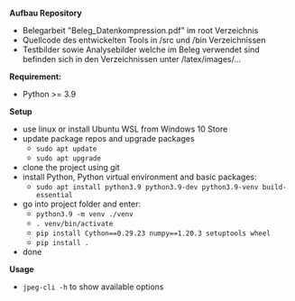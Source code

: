 **Aufbau Repository**
- Belegarbeit "Beleg_Datenkompression.pdf" im root Verzeichnis
- Quellcode des entwickelten Tools in /src und /bin Verzeichnissen
- Testbilder sowie Analysebilder welche im Beleg verwendet sind befinden sich in den Verzeichnissen unter /latex/images/...

**Requirement:**
- Python >= 3.9

**Setup**
- use linux or install Ubuntu WSL from Windows 10 Store 
- update package repos and upgrade packages
   - `sudo apt update`
   - `sudo apt upgrade`
- clone the project using git
- install Python, Python virtual environment and basic packages:
  - `sudo apt install python3.9 python3.9-dev python3.9-venv build-essential`
- go into project folder and enter:
  - `python3.9 -m venv ./venv`
  - `. venv/bin/activate`
  - `pip install Cython==0.29.23 numpy==1.20.3 setuptools wheel`
  - `pip install .`
- done

**Usage**
- `jpeg-cli -h` to show available options
